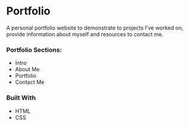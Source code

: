 # Portfolio
A personal portfolio website to demonstrate to projects I've worked on, provide information about myself and resources to contact me.

### Portfolio Sections:
- Intro
- About Me
- Portfolio
- Contact Me

### Built With
- HTML
- CSS


